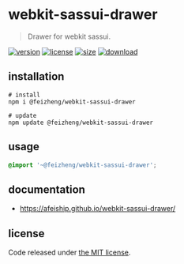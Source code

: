 # webkit-sassui-drawer
> Drawer for webkit sassui.

[![version][version-image]][version-url]
[![license][license-image]][license-url]
[![size][size-image]][size-url]
[![download][download-image]][download-url]

## installation
```shell
# install
npm i @feizheng/webkit-sassui-drawer

# update
npm update @feizheng/webkit-sassui-drawer
```

## usage
```scss
@import '~@feizheng/webkit-sassui-drawer';
```

## documentation
- https://afeiship.github.io/webkit-sassui-drawer/

## license
Code released under [the MIT license](https://github.com/afeiship/webkit-sassui-drawer/blob/master/LICENSE.txt).

[version-image]: https://img.shields.io/npm/v/@feizheng/webkit-sassui-drawer
[version-url]: https://npmjs.org/package/@feizheng/webkit-sassui-drawer

[license-image]: https://img.shields.io/npm/l/@feizheng/webkit-sassui-drawer
[license-url]: https://github.com/afeiship/webkit-sassui-drawer/blob/master/LICENSE.txt

[size-image]: https://img.shields.io/bundlephobia/minzip/@feizheng/webkit-sassui-drawer
[size-url]: https://github.com/afeiship/webkit-sassui-drawer/blob/master/dist/webkit-sassui-drawer.min.js

[download-image]: https://img.shields.io/npm/dm/@feizheng/webkit-sassui-drawer
[download-url]: https://www.npmjs.com/package/@feizheng/webkit-sassui-drawer

